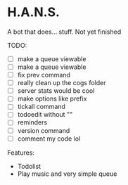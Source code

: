 # H.A.N.S.

A bot that does... stuff. 
Not yet finished

TODO: 

- [ ] make a queue viewable
- [ ] make a queue viewable
- [ ] fix prev command
- [ ] really clean up the cogs folder
- [ ] server stats would be cool
- [ ] make options like prefix
- [ ] tickall command
- [ ] todoedit without ""
- [ ] reminders
- [ ] version command
- [ ] comment my code lol

Features: 
- Todolist
- Play music and very simple queue
